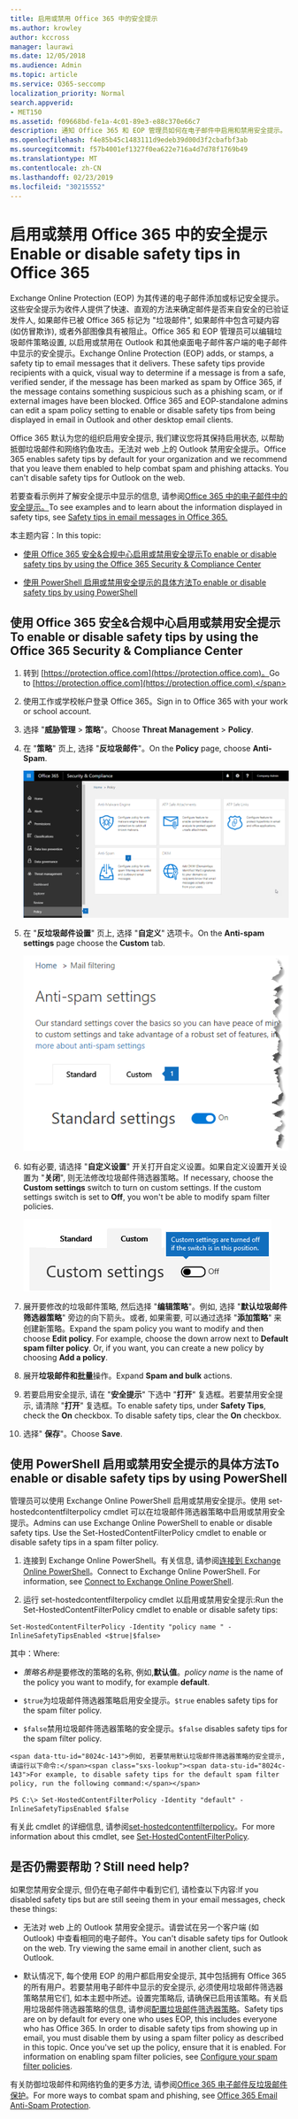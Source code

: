 ```yaml
---
title: 启用或禁用 Office 365 中的安全提示
ms.author: krowley
author: kccross
manager: laurawi
ms.date: 12/05/2018
ms.audience: Admin
ms.topic: article
ms.service: O365-seccomp
localization_priority: Normal
search.appverid:
- MET150
ms.assetid: f09668bd-fe1a-4c01-89e3-e88c370e66c7
description: 通知 Office 365 和 EOP 管理员如何在电子邮件中启用和禁用安全提示。
ms.openlocfilehash: f4e85b45c1483111d9edeb39d00d3f2cbafbf3ab
ms.sourcegitcommit: f57b4001ef1327f0ea622e716a4d7d78f1769b49
ms.translationtype: MT
ms.contentlocale: zh-CN
ms.lasthandoff: 02/23/2019
ms.locfileid: "30215552"
---
```

# <a name="enable-or-disable-safety-tips-in-office-365"></a><span data-ttu-id="8024c-103">启用或禁用 Office 365 中的安全提示</span><span class="sxs-lookup"><span data-stu-id="8024c-103">Enable or disable safety tips in Office 365</span></span>

<span data-ttu-id="8024c-p101">Exchange Online Protection (EOP) 为其传递的电子邮件添加或标记安全提示。这些安全提示为收件人提供了快速、直观的方法来确定邮件是否来自安全的已验证发件人, 如果邮件已被 Office 365 标记为 "垃圾邮件", 如果邮件中包含可疑内容 (如仿冒欺诈), 或者外部图像具有被阻止。Office 365 和 EOP 管理员可以编辑垃圾邮件策略设置, 以启用或禁用在 Outlook 和其他桌面电子邮件客户端的电子邮件中显示的安全提示。</span><span class="sxs-lookup"><span data-stu-id="8024c-p101">Exchange Online Protection (EOP) adds, or stamps, a safety tip to email messages that it delivers. These safety tips provide recipients with a quick, visual way to determine if a message is from a safe, verified sender, if the message has been marked as spam by Office 365, if the message contains something suspicious such as a phishing scam, or if external images have been blocked. Office 365 and EOP-standalone admins can edit a spam policy setting to enable or disable safety tips from being displayed in email in Outlook and other desktop email clients.</span></span> 
  
<span data-ttu-id="8024c-p102">Office 365 默认为您的组织启用安全提示, 我们建议您将其保持启用状态, 以帮助抵御垃圾邮件和网络钓鱼攻击。无法对 web 上的 Outlook 禁用安全提示。</span><span class="sxs-lookup"><span data-stu-id="8024c-p102">Office 365 enables safety tips by default for your organization and we recommend that you leave them enabled to help combat spam and phishing attacks. You can't disable safety tips for Outlook on the web.</span></span>
  
<span data-ttu-id="8024c-109">若要查看示例并了解安全提示中显示的信息, 请参阅[Office 365 中的电子邮件中的安全提示。](safety-tips-in-office-365.md)</span><span class="sxs-lookup"><span data-stu-id="8024c-109">To see examples and to learn about the information displayed in safety tips, see [Safety tips in email messages in Office 365.](safety-tips-in-office-365.md)</span></span>
  
<span data-ttu-id="8024c-110">本主题内容：</span><span class="sxs-lookup"><span data-stu-id="8024c-110">In this topic:</span></span>
  
- [<span data-ttu-id="8024c-111">使用 Office 365 安全&amp;合规中心启用或禁用安全提示</span><span class="sxs-lookup"><span data-stu-id="8024c-111">To enable or disable safety tips by using the Office 365 Security &amp; Compliance Center</span></span>](enable-or-disable-safety-tips.md#SandCCsafetytip)
    
- [<span data-ttu-id="8024c-112">使用 PowerShell 启用或禁用安全提示的具体方法</span><span class="sxs-lookup"><span data-stu-id="8024c-112">To enable or disable safety tips by using PowerShell</span></span>](enable-or-disable-safety-tips.md#pshellsafetytip)
    
## <a name="to-enable-or-disable-safety-tips-by-using-the-office-365-security-amp-compliance-center"></a><span data-ttu-id="8024c-113">使用 Office 365 安全&amp;合规中心启用或禁用安全提示</span><span class="sxs-lookup"><span data-stu-id="8024c-113">To enable or disable safety tips by using the Office 365 Security &amp; Compliance Center</span></span>
<span data-ttu-id="8024c-114"><a name="SandCCsafetytip"> </a></span><span class="sxs-lookup"><span data-stu-id="8024c-114"></span></span>

1. <span data-ttu-id="8024c-115">转到 [https://protection.office.com](https://protection.office.com)。</span><span class="sxs-lookup"><span data-stu-id="8024c-115">Go to [https://protection.office.com](https://protection.office.com).</span></span>
    
2. <span data-ttu-id="8024c-116">使用工作或学校帐户登录 Office 365。</span><span class="sxs-lookup"><span data-stu-id="8024c-116">Sign in to Office 365 with your work or school account.</span></span>
    
3. <span data-ttu-id="8024c-117">选择 "**威胁管理** \> **策略**"。</span><span class="sxs-lookup"><span data-stu-id="8024c-117">Choose **Threat Management** \> **Policy**.</span></span> 
    
4. <span data-ttu-id="8024c-118">在 "**策略**" 页上, 选择 "**反垃圾邮件**"。</span><span class="sxs-lookup"><span data-stu-id="8024c-118">On the **Policy** page, choose **Anti-Spam**.</span></span>
    
    ![此屏幕截图显示如何获取安全&amp;合规性中心中的 "反垃圾邮件设置" 页。](media/b8eb2ee3-2eb1-4ea2-b138-f6d7fb2e23de.png)
  
5. <span data-ttu-id="8024c-120">在 "**反垃圾邮件设置**" 页上, 选择 "**自定义**" 选项卡。</span><span class="sxs-lookup"><span data-stu-id="8024c-120">On the **Anti-spam settings** page choose the **Custom** tab.</span></span> 
    
    ![此屏幕截图显示 "安全&amp;合规中心" 的 "反垃圾邮件设置" 页上的 "自定义" 选项卡的位置。](media/1d688d23-e6f3-4de5-84a7-e8ce31786193.png)
  
6. <span data-ttu-id="8024c-p103">如有必要, 请选择 "**自定义设置**" 开关打开自定义设置。如果自定义设置开关设置为 "**关闭**", 则无法修改垃圾邮件筛选器策略。</span><span class="sxs-lookup"><span data-stu-id="8024c-p103">If necessary, choose the **Custom settings** switch to turn on custom settings. If the custom settings switch is set to **Off**, you won't be able to modify spam filter policies.</span></span>
    
    ![此屏幕截图显示自定义反垃圾邮件筛选器策略设置处于关闭状态。](media/94f900ad-b556-4a31-a3ac-acfcd72e71b8.png)
  
7. <span data-ttu-id="8024c-p104">展开要修改的垃圾邮件策略, 然后选择 "**编辑策略**"。例如, 选择 "**默认垃圾邮件筛选器策略**" 旁边的向下箭头。或者, 如果需要, 可以通过选择 "**添加策略**" 来创建新策略。</span><span class="sxs-lookup"><span data-stu-id="8024c-p104">Expand the spam policy you want to modify and then choose **Edit policy**. For example, choose the down arrow next to **Default spam filter policy**. Or, if you want, you can create a new policy by choosing **Add a policy**.</span></span>
    
8. <span data-ttu-id="8024c-128">展开**垃圾邮件和批量**操作。</span><span class="sxs-lookup"><span data-stu-id="8024c-128">Expand **Spam and bulk** actions.</span></span> 
    
9. <span data-ttu-id="8024c-p105">若要启用安全提示, 请在 "**安全提示**" 下选中 "**打开**" 复选框。若要禁用安全提示, 请清除 "**打开**" 复选框。</span><span class="sxs-lookup"><span data-stu-id="8024c-p105">To enable safety tips, under **Safety Tips**, check the **On** checkbox. To disable safety tips, clear the **On** checkbox.</span></span> 
    
10. <span data-ttu-id="8024c-131">选择" **保存**"。</span><span class="sxs-lookup"><span data-stu-id="8024c-131">Choose **Save**.</span></span>
    
## <a name="to-enable-or-disable-safety-tips-by-using-powershell"></a><span data-ttu-id="8024c-132">使用 PowerShell 启用或禁用安全提示的具体方法</span><span class="sxs-lookup"><span data-stu-id="8024c-132">To enable or disable safety tips by using PowerShell</span></span>
<span data-ttu-id="8024c-133"><a name="pshellsafetytip"> </a></span><span class="sxs-lookup"><span data-stu-id="8024c-133"></span></span>

<span data-ttu-id="8024c-p106">管理员可以使用 Exchange Online PowerShell 启用或禁用安全提示。使用 set-hostedcontentfilterpolicy cmdlet 可以在垃圾邮件筛选器策略中启用或禁用安全提示。</span><span class="sxs-lookup"><span data-stu-id="8024c-p106">Admins can use Exchange Online PowerShell to enable or disable safety tips. Use the Set-HostedContentFilterPolicy cmdlet to enable or disable safety tips in a spam filter policy.</span></span>
  
1. <span data-ttu-id="8024c-p107">连接到 Exchange Online PowerShell。有关信息, 请参阅[连接到 Exchange Online PowerShell](http://go.microsoft.com/fwlink/p/?LinkId=396554)。</span><span class="sxs-lookup"><span data-stu-id="8024c-p107">Connect to Exchange Online PowerShell. For information, see [Connect to Exchange Online PowerShell](http://go.microsoft.com/fwlink/p/?LinkId=396554).</span></span>
    
2. <span data-ttu-id="8024c-138">运行 set-hostedcontentfilterpolicy cmdlet 以启用或禁用安全提示:</span><span class="sxs-lookup"><span data-stu-id="8024c-138">Run the Set-HostedContentFilterPolicy cmdlet to enable or disable safety tips:</span></span>
    
  ```
  Set-HostedContentFilterPolicy -Identity "policy name " -InlineSafetyTipsEnabled <$true|$false>
  ```

<span data-ttu-id="8024c-139">其中：</span><span class="sxs-lookup"><span data-stu-id="8024c-139">Where:</span></span>
    
  -  <span data-ttu-id="8024c-140">*策略名称*是要修改的策略的名称, 例如,**默认值**。</span><span class="sxs-lookup"><span data-stu-id="8024c-140">*policy name*  is the name of the policy you want to modify, for example **default**.</span></span>
    
  -  <span data-ttu-id="8024c-141">`$true`为垃圾邮件筛选器策略启用安全提示。</span><span class="sxs-lookup"><span data-stu-id="8024c-141">`$true` enables safety tips for the spam filter policy.</span></span> 
    
  -  <span data-ttu-id="8024c-142">`$false`禁用垃圾邮件筛选器策略的安全提示。</span><span class="sxs-lookup"><span data-stu-id="8024c-142">`$false` disables safety tips for the spam filter policy.</span></span> 
    
    <span data-ttu-id="8024c-143">例如, 若要禁用默认垃圾邮件筛选器策略的安全提示, 请运行以下命令:</span><span class="sxs-lookup"><span data-stu-id="8024c-143">For example, to disable safety tips for the default spam filter policy, run the following command:</span></span>
    
  ```
  PS C:\> Set-HostedContentFilterPolicy -Identity "default" -InlineSafetyTipsEnabled $false
  ```

<span data-ttu-id="8024c-144">有关此 cmdlet 的详细信息, 请参阅[set-hostedcontentfilterpolicy](https://technet.microsoft.com/library/jj200781.aspx)。</span><span class="sxs-lookup"><span data-stu-id="8024c-144">For more information about this cmdlet, see [Set-HostedContentFilterPolicy](https://technet.microsoft.com/library/jj200781.aspx).</span></span>
    
## <a name="still-need-help"></a><span data-ttu-id="8024c-145">是否仍需要帮助？</span><span class="sxs-lookup"><span data-stu-id="8024c-145">Still need help?</span></span>
<span data-ttu-id="8024c-146"><a name="pshellsafetytip"> </a></span><span class="sxs-lookup"><span data-stu-id="8024c-146"></span></span>

<span data-ttu-id="8024c-147">如果您禁用安全提示, 但仍在电子邮件中看到它们, 请检查以下内容:</span><span class="sxs-lookup"><span data-stu-id="8024c-147">If you disabled safety tips but are still seeing them in your email messages, check these things:</span></span>
  
- <span data-ttu-id="8024c-p108">无法对 web 上的 Outlook 禁用安全提示。请尝试在另一个客户端 (如 Outlook) 中查看相同的电子邮件。</span><span class="sxs-lookup"><span data-stu-id="8024c-p108">You can't disable safety tips for Outlook on the web. Try viewing the same email in another client, such as Outlook.</span></span>
    
- <span data-ttu-id="8024c-p109">默认情况下, 每个使用 EOP 的用户都启用安全提示, 其中包括拥有 Office 365 的所有用户。若要禁用电子邮件中显示的安全提示, 必须使用垃圾邮件筛选器策略禁用它们, 如本主题中所述。设置完策略后, 请确保已启用该策略。有关启用垃圾邮件筛选器策略的信息, 请参阅[配置垃圾邮件筛选器策略](https://technet.microsoft.com/library/jj200684.aspx)。</span><span class="sxs-lookup"><span data-stu-id="8024c-p109">Safety tips are on by default for every one who uses EOP, this includes everyone who has Office 365. In order to disable safety tips from showing up in email, you must disable them by using a spam filter policy as described in this topic. Once you've set up the policy, ensure that it is enabled. For information on enabling spam filter policies, see [Configure your spam filter policies](https://technet.microsoft.com/library/jj200684.aspx).</span></span>
    
<span data-ttu-id="8024c-154">有关防御垃圾邮件和网络钓鱼的更多方法, 请参阅[Office 365 电子邮件反垃圾邮件保护](anti-spam-protection.md)。</span><span class="sxs-lookup"><span data-stu-id="8024c-154">For more ways to combat spam and phishing, see [Office 365 Email Anti-Spam Protection](anti-spam-protection.md).</span></span>
  

